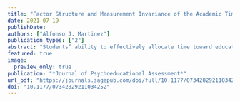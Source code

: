 ```yaml
---
title: "Factor Structure and Measurement Invariance of the Academic Time Management and Procrastination Measure"
date: 2021-07-19
publishDate: 
authors: ["Alfonso J. Martinez"]
publication_types: ["2"]
abstract: "Students’ ability to effectively allocate time toward educational tasks and reduction of maladaptive behaviors such as procrastination are important predictors of successful educational outcomes. The Academic Time Management and Procrastination Measure (ATMPM) purports to measure the extent to which students engage in such behaviors; however, the psychometric properties of the ATMPM have only been explored with exploratory techniques. In addition, the extent to which measurement invariance is supported among first-generation college students (FGCS) and non-FGCS is unknown. The purpose of the present study was to (1) examine the factor structure of the ATMPM within a college population by employing confirmatory factor analysis and to (2) investigate measurement invariance through an application of multiple group confirmatory factor analysis (MGCFA). Results supported a three-factor solution (planning time, monitoring time, and procrastination), and invariance analyses supported full configural, metric, and scalar invariance."
featured: true
image:
  preview_only: true
publication: "*Journal of Psychoeducational Assessment*"
url_pdf: "https://journals.sagepub.com/doi/full/10.1177/07342829211034252"
doi: "10.1177/07342829211034252"
---
```


